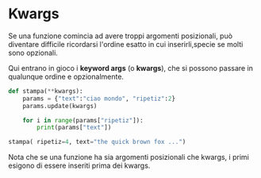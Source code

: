 # Kwargs

Se una funzione comincia ad avere troppi argomenti posizionali, può diventare difficile ricordarsi l'ordine esatto in cui inserirli,specie se molti sono opzionali.

Qui entrano in gioco i **keyword args** (o **kwargs**), che si possono passare in qualunque ordine e opzionalmente.


```python
def stampa(**kwargs):
    params = {"text":"ciao mondo", "ripetiz":2}
    params.update(kwargs)

    for i in range(params["ripetiz"]):
        print(params["text"])

stampa( ripetiz=4, text="the quick brown fox ...")
```

Nota che se una funzione ha sia argomenti posizionali che kwargs, i primi esigono di essere inseriti prima dei kwargs.


